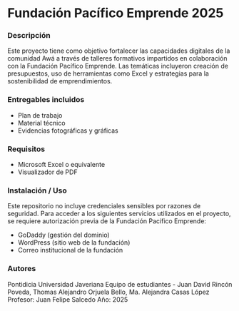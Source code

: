 # Fundación Pacífico Emprende 2025

### Descripción
Este proyecto tiene como objetivo fortalecer las capacidades digitales de la comunidad Awá a través de talleres formativos impartidos en colaboración con la Fundación Pacífico Emprende. Las temáticas incluyeron creación de presupuestos, uso de herramientas como Excel y estrategias para la sostenibilidad de emprendimientos.

### Entregables incluidos
- Plan de trabajo
- Material técnico
- Evidencias fotográficas y gráficas

### Requisitos
- Microsoft Excel o equivalente
- Visualizador de PDF

### Instalación / Uso
Este repositorio no incluye credenciales sensibles por razones de seguridad. Para acceder a los siguientes servicios utilizados en el proyecto, se requiere autorización previa de la Fundación Pacífico Emprende:

- GoDaddy (gestión del dominio)
- WordPress (sitio web de la fundación)
- Correo institucional de la fundación


### Autores
Pontidicia Universidad Javeriana
Equipo de estudiantes - Juan David Rincón Poveda, Thomas Alejandro Orjuela Bello, Ma. Alejandra Casas López
Profesor: Juan Felipe Salcedo
Año: 2025
